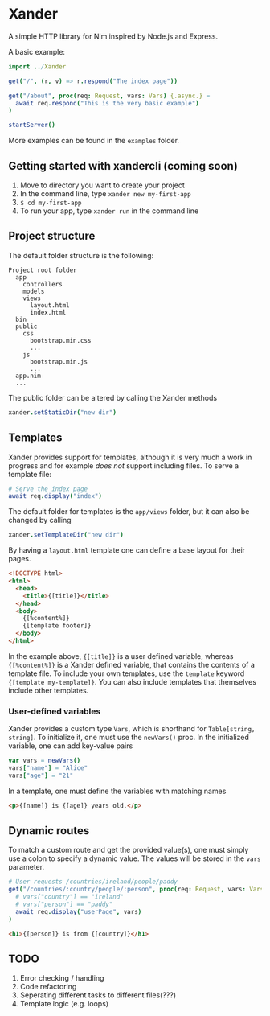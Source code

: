 # Xander
A simple HTTP library for Nim inspired by Node.js and Express.

A basic example:
```nim
import ../Xander

get("/", (r, v) => r.respond("The index page"))

get("/about", proc(req: Request, vars: Vars) {.async.} = 
  await req.respond("This is the very basic example")
)

startServer()
```
More examples can be found in the ```examples``` folder.

## Getting started with xandercli (coming soon)
1. Move to directory you want to create your project
2. In the command line, type ```xander new my-first-app```
3. ```$ cd my-first-app```
4. To run your app, type ```xander run``` in the command line

## Project structure
The default folder structure is the following:
```
Project root folder
  app
    controllers
    models
    views
      layout.html
      index.html
  bin
  public
    css
      bootstrap.min.css
      ...
    js
      bootstrap.min.js
      ...
  app.nim
  ...
```
The public folder can be altered by calling the Xander methods
```nim
xander.setStaticDir("new dir")
```

## Templates
Xander provides support for templates, although it is very much a work in progress and for example *does not* support including files.
To serve a template file:
```nim
# Serve the index page
await req.display("index")
```
The default folder for templates is the ```app/views``` folder, but it can also be changed by calling
```nim
xander.setTemplateDir("new dir")
```
By having a ```layout.html``` template one can define a base layout for their pages.
```html
<!DOCTYPE html>
<html>
  <head>
    <title>{[title]}</title>
  </head>
  <body>
    {[%content%]}
    {[template footer]}
  </body>
</html>
```
In the example above, ```{[title]}``` is a user defined variable, whereas ```{[%content%]}``` is a Xander defined variable, that contains the contents of a template file. To include your own templates, use the ```template``` keyword ```{[template my-template]}```. You can also include templates that themselves include other templates.

### User-defined variables
Xander provides a custom type ```Vars```, which is shorthand for ```Table[string, string]```. To initialize it, one must use the ```newVars()``` proc. In the initialized variable, one can add key-value pairs
```nim
var vars = newVars()
vars["name"] = "Alice"
vars["age"] = "21"
```
In a template, one must define the variables with matching names
```html
<p>{[name]} is {[age]} years old.</p>
```

## Dynamic routes
To match a custom route and get the provided value(s), one must simply use a colon to specify a dynamic value. The values will be stored in the ```vars``` parameter.
```nim
# User requests /countries/ireland/people/paddy
get("/countries/:country/people/:person", proc(req: Request, vars: Vars) {.async.} =  
  # vars["country"] == "ireland"
  # vars["person"] == "paddy"
  await req.display("userPage", vars)
)
```
```html
<h1>{[person]} is from {[country]}</h1>
```

## TODO
1. Error checking / handling
2. Code refactoring
3. Seperating different tasks to different files(???)
4. Template logic (e.g. loops)